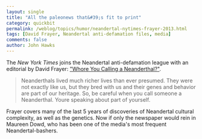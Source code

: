```yaml
---
layout: single 
title: "All the paleonews that&#39;s fit to print" 
category: quickbit
permalink: /weblog/topics/humor/neandertal-nytimes-frayer-2013.html
tags: [David Frayer, Neandertal anti-defamation files, media] 
comments: false 
author: John Hawks 
---
```


The <em>New York Times</em> joins the Neandertal anti-defamation league with an editorial by David Frayer: <a href="http://www.nytimes.com/2013/05/03/opinion/global/Who-Are-You-Calling-a-Neanderthal.html">"Whore You Calling a Neanderthal?"</a>. 

<blockquote>Neanderthals lived much richer lives than ever presumed. They were not exactly like us, but they bred with us and their genes and behavior are part of our heritage. So, be careful when you call someone a Neanderthal. Youre speaking about part of yourself.</blockquote>

Frayer covers many of the last 5 years of discoveries of Neandertal cultural complexity, as well as the genetics. Now if only the newspaper would rein in Maureen Dowd, who has been one of the media's most frequent Neandertal-bashers. 

